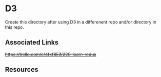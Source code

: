# D3

Create this directory after using D3 in a differenent repo and/or directory in this repo.

## Associated Links
~~https://trello.com/c/4fxf8Eif/220-learn-redux~~

## Resources